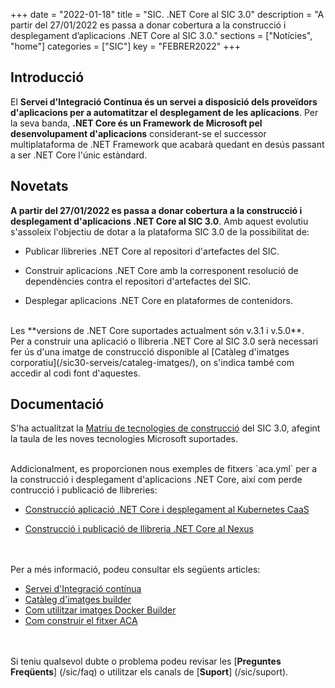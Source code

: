 +++
date        = "2022-01-18"
title       = "SIC. .NET Core al SIC 3.0"
description = "A partir del 27/01/2022 es passa a donar cobertura a la construcció i desplegament d’aplicacions .NET Core al SIC 3.0."
sections    = ["Notícies", "home"]
categories  = ["SIC"]
key         = "FEBRER2022"
+++

## Introducció

El **Servei d'Integració Contínua és un servei a disposició dels proveïdors d'aplicacions per a automatitzar el desplegament
de les aplicacions**. Per la seva banda, **.NET Core és un Framework de Microsoft pel desenvolupament d'aplicacions** considerant-se
el successor multiplataforma de .NET Framework que acabarà quedant en desús passant a ser .NET Core l'únic estàndard.


## Novetats

**A partir del 27/01/2022 es passa a donar cobertura a la construcció i desplegament d'aplicacions .NET Core al SIC 3.0**.
Amb aquest evolutiu s'assoleix l'objectiu de dotar a la plataforma SIC 3.0 de la possibilitat de:

* Publicar llibreries .NET Core al repositori d'artefactes del SIC.

* Construir aplicacions .NET Core amb la corresponent resolució de dependències contra el
repositori d'artefactes del SIC.

* Desplegar aplicacions .NET Core en plataformes de contenidors.

<br/>
Les **versions de .NET Core suportades actualment són v.3.1 i v.5.0**.

<br/>
Per a construir una aplicació o llibreria .NET Core al SIC 3.0 serà necessari fer ús d'una imatge de construcció disponible al
[Catàleg d'imatges corporatiu](/sic30-serveis/cataleg-imatges/), on s'indica també com accedir al codi font d'aquestes.

## Documentació

S'ha actualitzat la [Matriu de tecnologies de construcció](/sic30-serveis/ci/#matriu-de-tecnologies-de-construcció) del SIC 3.0,
afegint la taula de les noves tecnologies Microsoft suportades.

<br/>
Addicionalment, es proporcionen nous exemples de fitxers `aca.yml` per a la construcció i desplegament d'aplicacions .NET Core,
així com perde contrucció i publicació de llibreries:

* [Construcció aplicació .NET Core i desplegament al Kubernetes CaaS](/related/sic/3.0/aca_const_despl_dotnet_kubernetes_caas.yml)

* [Construcció i publicació de llibreria .NET Core al Nexus](/related/sic/3.0/aca_const_publi_nexus_dotnet_lib.yml)

<br/><br/>
Per a més informació, podeu consultar els següents articles:

- [Servei d'Integració contínua](/sic30-serveis/ci/)
- [Catàleg d'imatges builder](/sic30-serveis/cataleg-imatges/)
- [Com utilitzar imatges Docker Builder](/howtos/2021-07-13-SIC-Howto-utilitzar-imatges-docker-builder/)
- [Com construir el fitxer ACA](/sic30-guies/fitxer-aca/)

<br/><br/>
Si teniu qualsevol dubte o problema podeu revisar les [**Preguntes Freqüents**] (/sic/faq) o utilitzar els canals de [**Suport**] (/sic/suport).